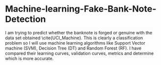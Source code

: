 # Machine-learning-Fake-Bank-Note-Detection

I am trying to predict whether the banknote is forged or genuine with the data set obtained \cite{UCI_Machine}. This is clearly a classification problem so I will use machine learning algorithms like Support Vector machine (SVM), Decision Tree (DT) and Random Forest (RF). I have compared their learning curves, validation curves, metrics and determine which is more accurate. 
